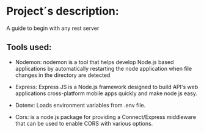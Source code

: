 # Project´s description:
A guide to begin with any rest server

## Tools used:

* Nodemon: nodemon is a tool that helps develop Node.js based applications by automatically restarting the node application when file changes in the directory are detected

* Express: Express JS is a Node.js framework designed to build API's web applications cross-platform mobile apps quickly and make node js easy.

* Dotenv: Loads environment variables from .env file.

* Cors: is a node.js package for providing a Connect/Express middleware that can be used to enable CORS with various options.